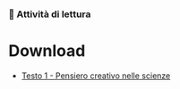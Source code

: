 ### 📖 Attività di lettura

# Download

- [Testo 1 - Pensiero creativo nelle scienze](https://github.com/astonef/orientamento-STEM-1/blob/science/assets/texts/Pensiero_creativo_nelle_scienze.pdf)
